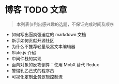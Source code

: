 # 博客 TODO 文章
> 本列表仅列出感兴趣的选题，不保证完成时间及顺序

- 如何写出逼疯强迫症的 markdown 文档
- 新手如何贡献开源社区
- 为什么不推荐轻量级富文本编辑器
- Slate.js 介绍
- 中间件栈的实现
- 面向对象的反攻倒算：使用 MobX 替代 Redux
- 警惕孔乙己式的程序员
- 可视化定制业务逻辑控制流
